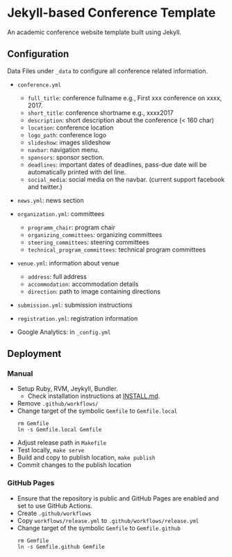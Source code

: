 # Jekyll-based Conference Template

An academic conference website template built using Jekyll.

## Configuration

Data Files under `_data` to configure all conference related information.

- `conference.yml`
  - `full_title`: conference fullname e.g., First xxx conference on xxxx, 2017.
  - `short_title`: conference shortname e.g., xxxx2017
  - `description`: short description about the conference (< 160 char)
  - `location`: conference location
  - `logo_path`: conference logo
  - `slideshow`: images slideshow
  - `navbar`: navigation menu.
  - `sponsors`: sponsor section.
  - `deadlines`: important dates of deadlines, pass-due date will be automatically printed with del line.
  - `social_media`: social media on the navbar. (current support facebook and twitter.)
- `news.yml`: news section
- `organization.yml`: committees
  - `programm_chair`: program chair
  - `organizing_committees`: organizing committees
  - `steering_committees`: steering committees
  - `technical_program_committees`: technical program committees
- `venue.yml`: information about venue
  - `address`: full address
  - `accommodation`: accommodation details
  - `direction`: path to image containing directions
- `submission.yml`: submission instructions
- `registration.yml`: registration information

- Google Analytics: in `_config.yml`

## Deployment

### Manual

* Setup Ruby, RVM, Jeykyll, Bundler.
  - Check installation instructions at [INSTALL.md](INSTALL.md).
* Remove `.github/workflows/`
* Change target of the symbolic `Gemfile` to `Gemfile.local`
  ```
  rm Gemfile
  ln -s Gemfile.local Gemfile
  ```
* Adjust release path in `Makefile`
* Test locally, `make serve`
* Build and copy to publish location, `make publish`
* Commit changes to the publish location

### GitHub Pages

* Ensure that the repository is public and GitHub Pages are enabled and set to use GitHub Actions.
* Create `.github/workflows`
* Copy `workflows/release.yml` to `.github/workflows/release.yml`
* Change target of the symbolic `Gemfile` to `Gemfile.github`
  ```
  rm Gemfile
  ln -s Gemfile.github Gemfile
  ```
